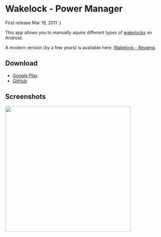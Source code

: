 # Wakelock - Power Manager
First release Mar 19, 2011 :)

This app allows you to manually aquire different types of [wakelocks](https://developer.android.com/reference/android/os/PowerManager.WakeLock.html) on Android.

A modern version (by a few years) is available here: [Wakelock - Revamp](https://github.com/d4rken/wakelock-revamp).

## Download
* [Google Play](https://play.google.com/store/apps/details?id=eu.thedarken.wl)
* [GitHub](https://github.com/d4rken/wakelock/releases/latest)

## Screenshots
<img src="https://lh3.googleusercontent.com/7UIgP3vw4iE5YZ8mkYi2p6fVVikSxfQU1SDhn2qc8Y7rNVWiw_sp6wf6FqCr08mHsiWY=w2352-h1237" width="400">
